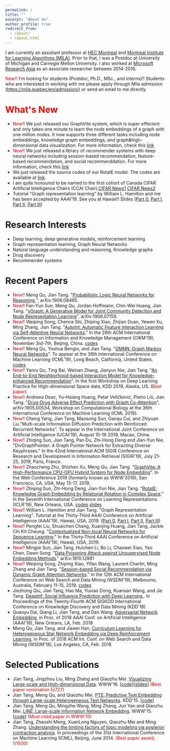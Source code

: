 ```yaml
---
permalink: /
title: ""
excerpt: "About me"
author_profile: true
redirect_from: 
  - /about/
  - /about.html
---
```


I am currently an assistant professor at [HEC Montreal](http://www.hec.ca/) and [Montreal Institute for Learning Algorithms (MILA)](https://mila.umontreal.ca/en/). Prior to that, I was a Postdoc at University of Michigan and Carnegie Mellon University. I also worked at [Microsoft Research Asia](https://www.msra.cn/) as an associate researcher between 2014-2016. 

<span style="color:red">New!!</span> I'm looking for students (Postdoc, Ph.D., MSc., and interns)!! Students who are interested in working with me please apply through Mila admission (https://mila.quebec/en/admission/) or send an email to me directly. 

<span style="color:red">What's New</span>
======
* <span style="color:red">New!!</span> We just released our GraphVite system, which is super effecient and only takes one minute to learn the node embeddings of a graph with one million nodes. It now supports three different tasks including node embeddings, knowledge graph embeddings, and graph&high-dimensional data visualization. For more information, check this [link](https://graphvite.io/)
* <span style="color:red">New!!</span> We just released a library of recommender systems with deep neural networks including session-based recommendation, feature-based recommendation, and social recommenddation. For more information, check this [link](https://github.com/DeepGraphLearning/RecommenderSystems)
* We just released the source codes of our RotatE model. The codes are available at [link](https://github.com/DeepGraphLearning/KnowledgeGraphEmbedding).
* I am quite honoured to be named to the first cohort of Canada CIFAR Artificial Intelligence Chairs (CCAI Chair).[CIFAR News1](https://www.cifar.ca/cifarnews/2018/12/06/trudeau-meets-with-newly-appointed-canada-cifar-ai-chairs) [CIFAR News2](https://www.cifar.ca/cifarnews/2018/12/03/29-researchers-named-to-first-cohort-of-canada-cifar-artificial-intelligence-chairs) 
* Tutorial "Graph representation learning" by William L. Hamilton and me has been accepted by AAAI'19. See you at Hawaii!!
 Slides ([Part 0](/files/AAAI19/aaai-grltutorial-part0-intro.pdf), [Part I](/files/AAAI19/aaai-grltutorial-part1-nodereps.pdf), [Part II](/files/AAAI19/aaai-grltutorial-part2-gnns.pdf), [Part III](/files/AAAI19/aaai-grltutorial-part3-generation.pdf))

Research Interests
======
* Deep learning, deep generative models, reinforcement learning
* Graph representation learning, Graph Neural Networks
* Natural language understanding and reasoning, Knowledge graphs
* Drug discovery
* Recommender systems

Recent Papers
======
* <span style="color:red">New!!</span> Meng Qu, Jian Tang. "[Probabilistic Logic Neural Networks for Reasoning
](https://128.84.21.199/abs/1906.08495)", arXiv:1906.08495.
* <span style="color:red">New!!</span> Fan-Yun Sun, Meng Qu, Jordan Hoffmann, Chin-Wei Huang, Jian Tang. "[vGraph: A Generative Model for Joint Community Detection and Node Representation Learning](https://arxiv.org/abs/1906.07159)", arXiv:1906.07159.
* <span style="color:red">New!!</span> Weiping Song, Chence Shi, Zhiping Xiao, Zhijian Duan, Yewen Xu, Ming Zhang, Jian Tang. "[AutoInt: Automatic Feature Interaction Learning via Self-Attentive Neural Networks](https://arxiv.org/pdf/1810.11921.pdf)." In the 28th ACM International Conference on Information and Knowledge Management (CIKM'19), November 3rd-7th, Beijing, China. [codes](https://github.com/DeepGraphLearning/RecommenderSystems/tree/master/featureRec)
* <span style="color:red">New!!</span> Meng Qu, Yoshua Bengio, and Jian Tang. "[GMNN: Graph Markov Neural Networks](https://arxiv.org/abs/1905.06214)". To appear at the 36th International Conference on Machine Learning (ICML'19), Long Beach, California, United States. [codes](https://github.com/DeepGraphLearning/GMNN/stargazers)
* <span style="color:red">New!!</span> Yanru Qu, Ting Bai, Weinan Zhang, Jianyun Nie, Jian Tang. "[An End-to-End Neighborhood-based Interaction Model for Knowledge-enhanced Recommendation](https://dlp-kdd.github.io/assets/pdf/a8-qu.pdf)". In the first Workshop on Deep Learning Practice for High-dimensional Space data, KDD 2019, Alaska, US. (<span style="color:red">Best paper</span>)
* <span style="color:red">New!!</span> Andreea Deac, Yu-Hsiang Huang, Petar Veličković, Pietro Liò, Jian Tang. "[Drug-Drug Adverse Effect Prediction with Graph Co-Attention](https://arxiv.org/abs/1905.00534)", arXiv:1905.00534, Workshop on Computational Biology at the 36th International Conference on Machine Learning (ICML 2019). 
* <span style="color:red">New!!</span> Cheng Yang, Jian Tang, Maosong Sun, Ganqu Cui, and Zhiyuan Liu."Multi-scale Information Diffusion Prediction with Reinforced Recurrent Networks". To appear in the International Joint Conference on Artificial Intelligence (IJCAI'19), August 10-16 2019, Macao, China.
* <span style="color:red">New!!</span> Zhiqing Sun, Jian Tang, Pan Du, Zhi-Hong Deng and Jian-Yun Nie. "DivGraphPointer: A Graph Pointer Network for Extracting Diverse Keyphrases." In the 42nd International ACM SIGIR Conference on Research and Development in Information Retrieval (SIGIR'19), July 21-25, 2019, Paris, France.
* <span style="color:red">New!!</span> Zhaocheng Zhu, Shizhen Xu, Meng Qu, Jian Tang. "[GraphVite: A High-Performance CPU-GPU Hybrid System for Node Embedding](https://arxiv.org/pdf/1903.00757.pdf)". In the Web Conference 2019 (formerly known as WWW'2019), San Francisco, CA, USA, May 13-17, 2019,
* <span style="color:red">New!!</span> Zhiqing Sun, Zhi-Hong Deng, Jian-Yun Nie, Jian Tang. "[RotatE: Knowledge Graph Embedding by Relational Rotation in Complex Space](https://openreview.net/pdf?id=HkgEQnRqYQ)." In the Seventh International Conference on Learning Representations (ICLR'19), New Orleans, USA. [codes](https://github.com/DeepGraphLearning/KnowledgeGraphEmbedding) [slides]()
* <span style="color:red">New!!</span> William L. Hamilton and Jian Tang. "Graph Representation Learning". Tutorial at the Thirty-Third AAAI Conference on Artificial Intelligence (AAAI'19), Hawaii, USA, 2019. ([Part 0](/files/AAAI19/aaai-grltutorial-part0-intro.pdf), [Part I](/files/AAAI19/aaai-grltutorial-part1-nodereps.pdf), [Part II](/files/AAAI19/aaai-grltutorial-part2-gnns.pdf), [Part III](/files/AAAI19/aaai-grltutorial-part3-generation.pdf))
*  <span style="color:red">New!!</span> Pengfei Liu, Shuaichen Chang, Xuanjing Huang, Jian Tang, Jackie Chi Kit Cheung. "[Contextualized Non-local Neural Networks for Sequence Learning](https://arxiv.org/pdf/1811.08600.pdf)." In the Thirty-Third AAAI Conference on Artificial Intelligence (AAAI'19), Hawaii, USA, 2019.
* <span style="color:red">New!!</span> Mingjie Sun, Jian Tang, Huichen Li, Bo Li, Chaowei Xiao, Yao Chen, Dawn Song. "[Data Poisoning Attack against Unsupervised Node Embedding Methods](https://arxiv.org/pdf/1810.12881.pdf)." arXiv:1810.12881
* <span style="color:red">New!!</span> Weiping Song, Zhiping Xiao, Yifan Wang, Laurent Charlin, Ming Zhang and Jian Tang. "[Session-based Social Recommendation via Dynamic Graph Attention Networks](https://github.com/tangjianpku/tangjianpku.github.io/blob/master/files/MyPapers/Song-WSDM19.pdf)." In the 12th ACM International Conference on Web Search and Data Mining (WSDM'19), Melbourne, Australia, February 11-15, 2019. [codes](https://github.com/DeepGraphLearning/RecommenderSystems/tree/master/socialRec)
* Jiezhong Qiu, Jian Tang, Hao Ma, Yuxiao Dong, Kuansan Wang, and Jie Tang. [DeepInf: Social Influence Prediction with Deep Learning.](https://www.haoma.io/pdf/deepinf.pdf). In Proceedings of the Twenty-Fourth ACM SIGKDD International Conference on Knowledge Discovery and Data Mining (KDD'18)
* Quanyu Dai, Qiang Li, Jian Tang, and Dan Wang. [Adversarial Network Embedding](https://arxiv.org/abs/1711.07838), in Proc. of 2018 AAAI Conf. on Artificial Intelligence (AAAI'18), New Orleans, LA, Feb. 2018
* Meng Qu, Jian Tang, and Jiawei Han, [Curriculum Learning for Heterogeneous Star Network Embedding via Deep Reinforcement Learning](https://dl.acm.org/citation.cfm?id=3159711),  in Proc. of 2018 ACM  Int. Conf. on Web Search and Data Mining (WSDM'18), Los Angeles, CA, Feb. 2018

Selected Publications
======
* Jian Tang, Jingzhou Liu, Ming Zhang and Qiaozhu Mei. [Visualizing Large-scale and High-dimensional Data](https://arxiv.org/abs/1602.00370). WWW'16. \[[code](https://github.com/lferry007/LargeVis)\]\[[slides](https://docs.google.com/viewer?a=v&pid=sites&srcid=ZGVmYXVsdGRvbWFpbnxwa3VqaWFudGFuZ3xneDo0NjZiMWMwNzBlNzVhNmQ0)\] <span style="color:red">(Best paper nomination 5/727)</span> 
* Jian Tang, Meng Qu, and Qiaozhu Mei. [PTE: Predictive Text Embedding through Large-scale Heterogeneous Text Networks](https://arxiv.org/abs/1508.00200). KDD'15. \[[code](https://github.com/mnqu/PTE)\]
* Jian Tang, Meng Qu, Mingzhe Wang, Ming Zhang, Jun Yan and Qiaozhu Mei. [LINE: Large-scale Information Network Embedding](https://arxiv.org/abs/1503.03578). WWW'15. \[[code](https://github.com/tangjianpku/LINE)\] <span style="color:red">(Most cited paper in WWW'15)</span>
* Jian Tang, Zhaoshi Meng, XuanLong Nguyen, Qiaozhu Mei and Ming Zhang. [Understanding the limiting factors of topic modeling via posterior contraction analysis](http://proceedings.mlr.press/v32/tang14.pdf). In proceedings of the 31st International Conference on Machine Learning (ICML), Beijing, June 2014. <span style="color:red">(Best paper award, 1/1500)</span>
